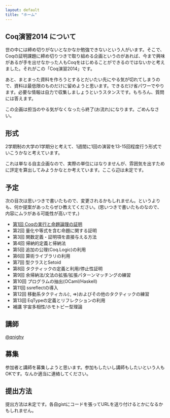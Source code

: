 ```yaml
---
layout: default
title: "ホーム"
---
```


## Coq演習2014 について

世の中には締め切りがないとなかなか勉強できないという人がいます。そこで、Coqの証明課題に締め切りつきで取り組める企画というのがあれば、今まで興味があるが手を出せなかった人もCoqをはじめることができるのではないかと考えました。それがこの「Coq演習2014」です。

あと、まとまった資料を作ろうとするとだいたい先にやる気が切れてしまうので、資料は最低限のものだけに留めようと思います。できるだけ省パワーでやります。必要な情報は自力で収集しましょうというスタンスです。もちろん、質問には答えます。

この企画は担当のやる気がなくなったら終了(お流れ)になります。ごめんなさい。

## 形式

2学期制の大学の1学期分と考えて、1週間に1回の演習を13-15回程度行う形式でいこうかなと考えています。

これは単なる自主企画なので、実際の単位にはなりませんが、雰囲気を出すために評定を算出してみようかなとか考えています。ここら辺は未定です。

## 予定

次の目次は思いつきで書いたもので、変更されるかもしれません。というよりも、何か提案があったらぜひ教えてください。(思いつきで書いたものなので、内容にムラがある可能性が高いです。)

- [第1回 Coqの実行と命題論理の証明](ex1.html)
- 第2回 量化や等式を含む命題に関する証明
- 第3回 関数定義・証明項を直接与える方法
- 第4回 帰納的定義と帰納法
- 第5回 追加の公理(Coq.Logic)の利用
- 第6回 算術ライブラリの利用
- 第7回 型クラスとSetoid
- 第8回 タクティックの定義と利用/停止性証明
- 第9回 余帰納法/文法の拡張/拡張パターンマッチングの練習
- 第10回 プログラムの抽出(OCaml/Haskell)
- 第11回 ssreflectの導入
- 第12回 移動系タクティカル(:, =>)およびその他のタクティックの練習
- 第13回 EqTypeの定義とリフレクションの利用
- 補講 宇宙多相性/ホモトピー型理論

## 講師

[@qnighy](https://twitter.com/qnighy/)

## 募集

参加者と講師を募集しようと思います。参加もしたいし講師もしたいという人もOKです。なんか適当に連絡してください。

## 提出方法

提出方法は未定です。各自gistにコードを張ってURLを送り付けるとかになるかもしれません。

